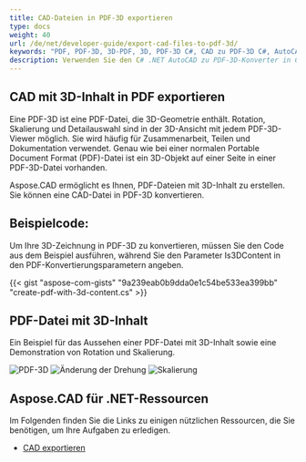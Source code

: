 ```yaml
---
title: CAD-Dateien in PDF-3D exportieren
type: docs
weight: 40
url: /de/net/developer-guide/export-cad-files-to-pdf-3d/
keywords: "PDF, PDF-3D, 3D-PDF, 3D, PDF-3D C#, CAD zu PDF-3D C#, AutoCAD konvertieren, autocad in pdf-3d konvertieren"
description: Verwenden Sie den C# .NET AutoCAD zu PDF-3D-Konverter in C#. Sie können ein 3D-Modell in PDF-3D in C# .NET konvertieren.
---
```


## **CAD mit 3D-Inhalt in PDF exportieren**

Eine PDF-3D ist eine PDF-Datei, die 3D-Geometrie enthält. Rotation, Skalierung und Detailauswahl sind in der 3D-Ansicht mit jedem PDF-3D-Viewer möglich. Sie wird häufig für Zusammenarbeit, Teilen und Dokumentation verwendet. Genau wie bei einer normalen Portable Document Format (PDF)-Datei ist ein 3D-Objekt auf einer Seite in einer PDF-3D-Datei vorhanden.

Aspose.CAD ermöglicht es Ihnen, PDF-Dateien mit 3D-Inhalt zu erstellen. Sie können eine CAD-Datei in PDF-3D konvertieren.

## **Beispielcode:**

Um Ihre 3D-Zeichnung in PDF-3D zu konvertieren, müssen Sie den Code aus dem Beispiel ausführen, während Sie den Parameter Is3DContent in den PDF-Konvertierungsparametern angeben.

{{< gist "aspose-com-gists" "9a239eab0b9dda0e1c54be533ea399bb" "create-pdf-with-3d-content.cs" >}}

## **PDF-Datei mit 3D-Inhalt**

Ein Beispiel für das Aussehen einer PDF-Datei mit 3D-Inhalt sowie eine Demonstration von Rotation und Skalierung.

![PDF-3D](/cad/_assets/guide/pdf-3d/result.png)
![Änderung der Drehung](/cad/_assets/guide/pdf-3d/rotate.png)
![Skalierung](/cad/_assets/guide/pdf-3d/scaling.png)

## **Aspose.CAD für .NET-Ressourcen**

Im Folgenden finden Sie die Links zu einigen nützlichen Ressourcen, die Sie benötigen, um Ihre Aufgaben zu erledigen.

- [CAD exportieren](/cad/net/exporting-cad/)

